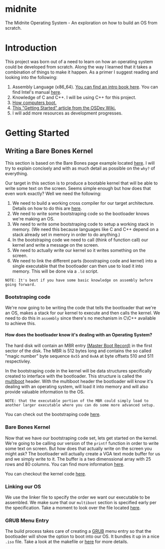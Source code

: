 # midnite
The Midnite Operating System - An exploration on how to build an OS from scratch.

# Introduction

This project was born out of a need to learn on how an operating system could be developed from scratch. Along the way I learned that it takes a combination of things to make it happen. As a primer I suggest reading and looking into the following:

1. Assembly Language (x86_64). [You can find an intro book here](http://www.egr.unlv.edu/~ed/assembly64.pdf). You can find Intel's manual [here](https://www.intel.com/content/dam/www/public/us/en/documents/manuals/64-ia-32-architectures-software-developer-instruction-set-reference-manual-325383.pdf).
2. Knowledge of C and C++. I will be using C++ for this project.
3. [How computers boot.](https://wiki.osdev.org/Boot_Sequence)
4. [This "Getting Started" article from the OSDev Wiki.](https://wiki.osdev.org/Getting_Started)
5. I will add more resources as development progresses.

# Getting Started

## Writing a Bare Bones Kernel

This section is based on the Bare Bones page example located [here](https://wiki.osdev.org/Bare_Bones). I will try to explain concisely and with as much detail as possible on the `why?` of everything.

Our target in this section is to produce a bootable kernel that will be able to write some text on the screen. Seems simple enough but how does that even work exactly? Well we need the following:

1. We need to build a working cross compiler for our target architecture. Details on how to do this are [here](https://wiki.osdev.org/GCC_Cross-Compiler).
2. We need to write some bootstraping code so the bootloader knows we're making an OS.
3. We need to write some bootstraping code to setup a working stack in memory. (We need this because languages like C and C++ depend on a stack already set in memory in order to do anything.)
4. In the bootstraping code we need to call (think of function call) our kernel and write a message on the screen.
5. We need to actually write our kernel so it writes something on the screen.
6. We need to link the different parts (boostraping code and kernel) into a single executable that the bootloader can then use to load it into memory. This will be done via a `.ld` script.

`NOTE: It's best if you have some basic knowledge on assembly before going forward.`


### Bootstraping code

We're now going to be writing the code that tells the bootloader that we're an OS, makes a stack for our kernel to execute and then calls the kernel. We need to do this in `assembly` since there's no mechanism in C\C++ available to achieve this.

#### How does the bootloader know it's dealing with an Operating System?

The hard disk will contain an MBR entry [(Master Boot Record)](https://wiki.osdev.org/Boot_Sequence#Master_Boot_Record) in the first sector of the disk. The MBR is 512 bytes long and contains the so called "magic number" byte sequence `0x55` and `0xAA` at byte offsets 510 and 511 respectivley.

In the bootstraping code in the kernel will be data structures specifically created to interface with the bootloader. This structure is called the [multiboot](https://www.gnu.org/software/grub/manual/multiboot/multiboot.html) header. With the multiboot header the bootloader will know it's dealing with an operating system, will load it into memory and will also provide valuable information to the OS.

`NOTE: that the executable portion of the MBR could simply load to another larger executable where you can do some more advanced setup.`


You can check out the bootstraping code [here](https://github.com/svr4/midnite/blob/main/src/boot.s).


### Bare Bones Kernel

Now that we have our bootstraping code set, lets get started on the kernel. We're going to be calling our version of the `printf` function in order to write some text on screen. But how does that actually write on the screen you might ask? The bootloader will actually create a VGA text mode buffer for us and we simply write to it. The buffer is a two dimenssional array with 25 rows and 80 columns. You can find more information [here](https://en.wikipedia.org/wiki/VGA_text_mode).

You can checkout the kernel code [here](https://github.com/svr4/midnite/blob/main/src/kernel.cpp).

### Linking our OS

We use the linker file to specify the order we want our executable to be assembled. We make sure that our `multiboot` section is specified early per the specification. Take a moment to look over the file located [here](https://github.com/svr4/midnite/blob/main/linker.ld).

### GRUB Menu Entry

The build process takes care of creating a [GRUB](https://www.gnu.org/software/grub/) menu entry so that the bootloader will show the option to boot into our OS. It bundles it up in a nice `.iso` file. Take a look at the makefile or [here](https://wiki.osdev.org/Bare_Bones#Building_a_bootable_cdrom_image) for more details.